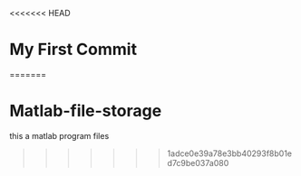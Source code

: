 <<<<<<< HEAD
# My First Commit
=======
# Matlab-file-storage
this a matlab program files
>>>>>>> 1adce0e39a78e3bb40293f8b01ed7c9be037a080
